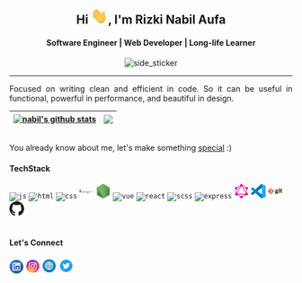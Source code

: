 <h2 align="center">Hi <img src="https://raw.githubusercontent.com/ABSphreak/ABSphreak/master/gifs/Hi.gif" width="30px">, I'm Rizki Nabil Aufa </h2>
<h4 align="center">Software Engineer | Web Developer | Long-life Learner</h4>
<p align="center">
<img width=490px height=250px alt="side_sticker" src="https://media3.giphy.com/media/v1.Y2lkPTc5MGI3NjExNGFmMmI4MTM5Njk4NzY2ODE0NTljMWUyOWQ0ZGU3ZDg4NDZmZmU1MSZjdD1n/qgQUggAC3Pfv687qPC/giphy.gif" />
<hr></hr>
<p/>

<p align='justify'>
Focused on writing clean and efficient in code. So it can be useful in functional, powerful in performance, and beautiful in design.

<br />

| <a href="https://github.com/anuraghazra/github-readme-stats"><img align="center" src="https://github-readme-stats.vercel.app/api?username=rizkinabil&show_icons=true&include_all_commits=true&theme=buefy&hide_border=true" alt="nabil's github stats" /></a> | <a href="https://github.com/rizkinabil/github-readme-stats"><img align="center" src="https://github-readme-stats.vercel.app/api/top-langs/?username=rizkinabil&layout=compact&theme=buefy&hide_border=true" /></a> |
| ------------------------------------------------------------------------------------------------------------------------------------------------------------------------------------------------------------------------------------------------------------- | ------------------------------------------------------------------------------------------------------------------------------------------------------------------------------------------------------------------ |

<br />
You already know about me, let's make something <a href="mailto:rizki.nbl123@gmail.com">special</a> :)
</p>
<h4 class="techstack">TechStack</h4>

<code><img width="26px" alt="js" src="https://user-images.githubusercontent.com/57241186/221242027-5ef33ffb-154a-45cd-a2f9-69aa54eb5aa6.png"></code>
<code><img width="26px" alt="html" src="https://user-images.githubusercontent.com/57241186/221242068-602618a1-0310-47ff-8414-c4d9d835a5ae.png"></code>
<code><img width="26px" alt="css" src="https://user-images.githubusercontent.com/57241186/221242057-f600cce1-54f4-489f-9a1b-45352e9d8d5d.png"></code>
<code><img width="26px" alt="mongo" src="https://raw.githubusercontent.com/github/explore/80688e429a7d4ef2fca1e82350fe8e3517d3494d/topics/mongodb/mongodb.png"></code>
<code><img width="26px" alt="nodejs" src="https://raw.githubusercontent.com/github/explore/80688e429a7d4ef2fca1e82350fe8e3517d3494d/topics/nodejs/nodejs.png"></code>
<code><img width="26px" alt="vue" src="https://user-images.githubusercontent.com/57241186/221242053-9f18d0f2-d85b-4126-8d1f-188af29207ba.png"></code>
<code><img width="26px" alt="react" src="https://user-images.githubusercontent.com/57241186/221242046-4348b7ac-7e14-4540-bdc9-43b1ffbc6f40.png"></code>
<code><img width="26px" alt="scss" src="https://user-images.githubusercontent.com/57241186/221242050-ec185c21-592f-411b-8fad-0cb4ab19ea3d.png"></code>
<code><img width="26px" alt="express" src="https://user-images.githubusercontent.com/57241186/221242060-884ad23d-bbd9-4fb1-9ea3-3d1e6913d76f.png"></code>
<code><img height="26px" alt="graphql" src="https://raw.githubusercontent.com/github/explore/5c058a388828bb5fde0bcafd4bc867b5bb3f26f3/topics/graphql/graphql.png"></code>
<code><img height="26px" alt="vscode" src="https://raw.githubusercontent.com/github/explore/80688e429a7d4ef2fca1e82350fe8e3517d3494d/topics/visual-studio-code/visual-studio-code.png"></code>
<code><img height="26px" alt="git" src="https://raw.githubusercontent.com/github/explore/80688e429a7d4ef2fca1e82350fe8e3517d3494d/topics/git/git.png"></code>
<code><img height="26px" alt="github" src="https://raw.githubusercontent.com/github/explore/78df643247d429f6cc873026c0622819ad797942/topics/github/github.png"></code>
<br/>
<br/>

<h4>Let's Connect</h4>

<a href="https://www.linkedin.com/in/rizki-nabil-aufa-65297b1a1/"><img src="./assets/linkedinlogo.png" width="25"></a>
<a href="https://www.instagram.com/rizkinbil/"><img src="./assets/instagramlogo.png" width="25"></a>
<a href="https://rizkinabil.github.io/"><img src="./assets/web-ani.png" width="25"></a>
<a href="https://twitter.com/rizkinabil_"><img src="./assets/twitterlogo.png" width="28"></a>

<!---
rizkinabil/rizkinabil is a ✨ special ✨ repository because its `README.md` (this file) appears on your GitHub profile.
You can click the Preview link to take a look at your changes.
--->
